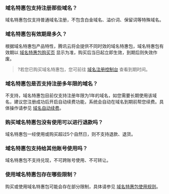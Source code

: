 
### 域名特惠包支持注册那些域名？
域名特惠包仅支持普通域名注册，不包含白金域名、溢价词、保留词等特殊域名。

### 域名特惠包有效期是多久？
根据域名特惠包产品特性，腾讯云将会提供不同时效的域名特惠包，域名特惠包有效期以 [域名特惠包购买页](https://buy.cloud.tencent.com/packs) 显示为准，购买后当日起立即生效，到期后则失效作废。
>?若您已购买域名特惠包，您可前往 [域名注册控制台](https://console.cloud.tencent.com/domain/packs) 查看到期时间。

### 域名特惠包是否支持注册多年限的域名？
不支持，域名特惠包目前仅支持注册年限为1年的域名，如您需要长期使用该域名，建议您注册成功后开启自动续费功能，系统会自动在域名到期前帮您续费。具体操作请参见 [域名自动续费](https://cloud.tencent.com/document/product/242/10525)。

### 购买域名特惠包没有使用可以进行退款吗？
域名特惠包一经使用或购买超过5个自然日，则不支持退款、退货。

### 域名特惠包支持给其他账号使用吗？
域名特惠包不支持兑现，不可跨账号使用、不可转让。

### 使用域名特惠包存在哪些限制？
购买或使用域名特惠包可能会存在部分限制，具体请参见 [域名特惠包使用规则](https://cloud.tencent.com/document/product/242/54413#.E4.BD.BF.E7.94.A8.E8.A7.84.E5.88.99)。
